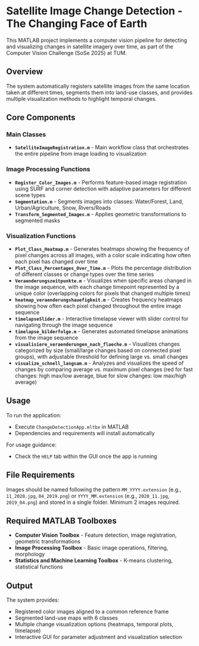 # Satellite Image Change Detection - The Changing Face of Earth
This MATLAB project implements a computer vision pipeline for detecting and visualizing changes in satellite imagery over time, as part of the Computer Vision Challenge (SoSe 2025) at TUM.

## Overview

The system automatically registers satellite images from the same location taken at different times, segments them into land-use classes, and provides multiple visualization methods to highlight temporal changes.

## Core Components

### Main Classes
- **`SatelliteImageRegistration.m`** - Main workflow class that orchestrates the entire pipeline from image loading to visualization

### Image Processing Functions
- **`Register_Color_Images.m`** - Performs feature-based image registration using SURF and corner detection with adaptive parameters for different scene types
- **`Segmentation.m`** - Segments images into classes: Water/Forest, Land, Urban/Agriculture, Snow, Rivers/Roads
- **`Transform_Segmented_Images.m`** - Applies geometric transformations to segmented masks

### Visualization Functions
- **`Plot_Class_Heatmap.m`** - Generates heatmaps showing the frequency of pixel changes across all images, with a color scale indicating how often each pixel has changed over time
- **`Plot_Class_Percentages_Over_Time.m`** - Plots the percentage distribution of different classes or change types over the time series
- **`Veraenderungszeitpunkte.m`** - Visualizes when specific areas changed in the image sequence, with each change timepoint represented by a unique color (overlapping colors for pixels that changed multiple times)
- **`heatmap_veraenderungshauefigkeit.m`** - Creates frequency heatmaps showing how often each pixel changed throughout the entire image sequence
- **`timelapseSlider.m`** - Interactive timelapse viewer with slider control for navigating through the image sequence
- **`timelapse_bilderfolge.m`** - Generates automated timelapse animations from the image sequence
- **`visualisiere_veraenderungen_nach_flaeche.m`** - Visualizes changes categorized by size (small/large changes based on connected pixel groups), with adjustable threshold for defining large vs. small changes
- **`visualize_schnell_langsam.m`** - Analyzes and visualizes the speed of changes by comparing average vs. maximum pixel changes (red for fast changes: high max/low average, blue for slow changes: low max/high average)

## Usage

To run the application:
- Execute `ChangeDetectionApp.mltbx` in MATLAB
- Dependencies and requirements will install automatically

For usage guidance:
- Check the `HELP` tab within the GUI once the app is running

## File Requirements

Images should be named following the pattern `MM_YYYY.extension` (e.g., `11_2020.jpg`, `04_2019.png`) or `YYYY_MM.extension` (e.g., `2020_11.jpg`, `2019_04.png`)  and stored in a single folder. Minimum 2 images required.

## Required MATLAB Toolboxes

- **Computer Vision Toolbox** - Feature detection, image registration, geometric transformations
- **Image Processing Toolbox** - Basic image operations, filtering, morphology
- **Statistics and Machine Learning Toolbox** - K-means clustering, statistical functions

## Output

The system provides:
- Registered color images aligned to a common reference frame
- Segmented land-use maps with 6 classes
- Multiple change visualization options (heatmaps, temporal plots, timelapse)
- Interactive GUI for parameter adjustment and visualization selection

